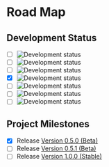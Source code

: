 # Road Map

## Development Status

- [ ] ![Development status](https://img.shields.io/badge/status-planning-lightgrey.svg?longCache=true)
- [ ] ![Development status](https://img.shields.io/badge/status-pre--alpha-red.svg?longCache=true)
- [ ] ![Development status](https://img.shields.io/badge/status-alpha-yellow.svg?longCache=true)
- [x] ![Development status](https://img.shields.io/badge/status-beta-brightgreen.svg?longCache=true)
- [ ] ![Development status](https://img.shields.io/badge/status-stable-blue.svg?longCache=true)
- [ ] ![Development status](https://img.shields.io/badge/status-mature-8A2BE2.svg?longCache=true)
- [ ] ![Development status](https://img.shields.io/badge/status-inactive-lightgrey.svg?longCache=true)

## Project Milestones

- [x] Release [Version 0.5.0 (Beta)](https://github.com/NathanUrwin/cookiecutter-git/releases/tag/v0.5.0)
- [ ] Release [Version 0.5.1 (Beta)](https://github.com/NathanUrwin/cookiecutter-git/milestone/3)
- [ ] Release [Version 1.0.0 (Stable)](https://github.com/NathanUrwin/cookiecutter-git/milestone/2)
